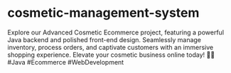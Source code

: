 # cosmetic-management-system
Explore our Advanced Cosmetic Ecommerce project, featuring a powerful Java backend and polished front-end design. Seamlessly manage inventory, process orders, and captivate customers with an immersive shopping experience. Elevate your cosmetic business online today! 💄💼 #Java #Ecommerce #WebDevelopment
